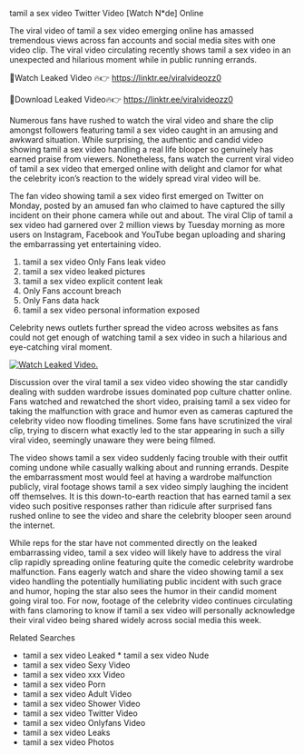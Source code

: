 ﻿tamil a sex video Twitter Video [Watch N*de] Online

The viral video of ﻿tamil a sex video emerging online has amassed tremendous views across fan accounts and social media sites with one video clip. The viral video circulating recently shows ﻿tamil a sex video in an unexpected and hilarious moment while in public running errands. 

🔴Watch Leaked Video 🔥👉  https://linktr.ee/viralvideozz0 

🔴Download Leaked Video🔥👉  https://linktr.ee/viralvideozz0 

Numerous fans have rushed to watch the viral video and share the clip amongst followers featuring ﻿tamil a sex video caught in an amusing and awkward situation. While surprising, the authentic and candid video showing ﻿tamil a sex video handling a real life blooper so genuinely has earned praise from viewers. Nonetheless, fans watch the current viral video of ﻿tamil a sex video that emerged online with delight and clamor for what the celebrity icon’s reaction to the widely spread viral video will be.

The fan video showing ﻿tamil a sex video first emerged on Twitter on Monday, posted by an amused fan who claimed to have captured the silly incident on their phone camera while out and about. The viral Clip of ﻿tamil a sex video had garnered over 2 million views by Tuesday morning as more users on Instagram, Facebook and YouTube began uploading and sharing the embarrassing yet entertaining video. 

1. ﻿tamil a sex video Only Fans leak video
2. ﻿tamil a sex video leaked pictures
3. ﻿tamil a sex video explicit content leak
4. Only Fans account breach
5. Only Fans data hack
6. ﻿tamil a sex video personal information exposed

Celebrity news outlets further spread the video across websites as fans could not get enough of watching ﻿tamil a sex video in such a hilarious and eye-catching viral moment. 

[![Watch Leaked Video.](https://miro.medium.com/v2/resize:fit:828/format:webp/1*cilzJN44JGOrTw9NJCrNHA.gif "Watch Leaked Video")](https://linktr.ee/viralvideozz0)

Discussion over the viral ﻿tamil a sex video video showing the star candidly dealing with sudden wardrobe issues dominated pop culture chatter online. Fans watched and rewatched the short video, praising ﻿tamil a sex video for taking the malfunction with grace and humor even as cameras captured the celebrity video now flooding timelines. Some fans have scrutinized the viral clip, trying to discern what exactly led to the star appearing in such a silly viral video, seemingly unaware they were being filmed.

The video shows ﻿tamil a sex video suddenly facing trouble with their outfit coming undone while casually walking about and running errands. Despite the embarrassment most would feel at having a wardrobe malfunction publicly, viral footage shows ﻿tamil a sex video simply laughing the incident off themselves. It is this down-to-earth reaction that has earned ﻿tamil a sex video such positive responses rather than ridicule after surprised fans rushed online to see the video and share the celebrity blooper seen around the internet.  

While reps for the star have not commented directly on the leaked embarrassing video, ﻿tamil a sex video will likely have to address the viral clip rapidly spreading online featuring quite the comedic celebrity wardrobe malfunction. Fans eagerly watch and share the video showing ﻿tamil a sex video handling the potentially humiliating public incident with such grace and humor, hoping the star also sees the humor in their candid moment going viral too. For now, footage of the celebrity video continues circulating with fans clamoring to know if ﻿tamil a sex video will personally acknowledge their viral video being shared widely across social media this week.

Related Searches
* ﻿tamil a sex video Leaked
﻿* tamil a sex video Nude
* ﻿tamil a sex video Sexy Video
* ﻿tamil a sex video xxx Video
* ﻿tamil a sex video Porn
* ﻿tamil a sex video Adult Video
* ﻿tamil a sex video Shower Video
* ﻿tamil a sex video Twitter Video
* ﻿tamil a sex video Onlyfans Video
* ﻿tamil a sex video Leaks
* ﻿tamil a sex video Photos